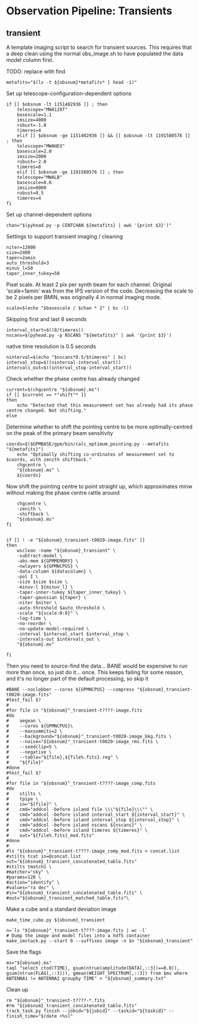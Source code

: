 # Observation Pipeline: Transients
## transient
A template imaging script to search for transient sources. This requires that a deep clean using the normal obs_image.sh to have populated the data model column first.

TODO: replace with find
```
metafits="$(ls -t ${obsnum}*metafits* | head -1)"
```
Set up telescope-configuration-dependent options
```
if [[ $obsnum -lt 1151402936 ]] ; then
    telescope="MWA128T"
    basescale=1.1
    imsize=4000
    robust=-1.0
    timeres=4
    elif [[ $obsnum -ge 1151402936 ]] && [[ $obsnum -lt 1191580576 ]] ; then
    telescope="MWAHEX"
    basescale=2.0
    imsize=2000
    robust=-2.0
    timeres=8
    elif [[ $obsnum -ge 1191580576 ]] ; then
    telescope="MWALB"
    basescale=0.6
    imsize=8000
    robust=0.5
    timeres=4
fi
```
Set up channel-dependent options
```
chan="$(pyhead.py -p CENTCHAN ${metafits} | awk '{print $3}')"
```
Settings to support transient imaging / cleaning
```
niter=12000
size=2400
taper=2amin
auto_threshold=3
minuv_l=50
taper_inner_tukey=50
```
Pixel scale. At least 2 pix per synth beam for each channel. Original 'scale=1amin' was from the IPS version of the code. Decreasing the scale to be 2 pixels per BMIN, was originally 4 in normal imaging mode.
```
scale=$(echo "$basescale / $chan * 2" | bc -l)
```
Skipping first and last 8 seconds
```
interval_start=$((8/timeres))
nscans=$(pyhead.py -p NSCANS "${metafits}" | awk '{print $3}')
```
native time resolution is 0.5 seconds
```
ninterval=$(echo "$nscans*0.5/$timeres" | bc)
interval_stop=$((ninterval-interval_start))
intervals_out=$((interval_stop-interval_start))
```
Check whether the phase centre has already changed
```
current=$(chgcentre "${obsnum}.ms")
if [[ $current == *"shift"* ]]
then
    echo "Detected that this measurement set has already had its phase centre changed. Not shifting."
else
```
Determine whether to shift the pointing centre to be more optimally-centred on the peak of the primary beam sensitivity
```
coords=$($GPMBASE/gpm/bin/calc_optimum_pointing.py --metafits "${metafits}")
    echo "Optimally shifting co-ordinates of measurement set to $coords, with zenith shiftback."
    chgcentre \
    "${obsnum}.ms" \
    ${coords}
```
 Now shift the pointing centre to point straight up, which approximates minw without making the phase centre rattle around
```
    chgcentre \
    -zenith \
    -shiftback \
    "${obsnum}.ms"
fi


if [[ ! -e "${obsnum}_transient-t0020-image.fits" ]]
then
    wsclean -name "${obsnum}_transient" \
    -subtract-model \
    -abs-mem ${GPMMEMORY} \
    -nwlayers ${GPMNCPUS} \
    -data-column ${datacolumn} \
    -pol I \
    -size $size $size \
    -minuv-l ${minuv_l} \
    -taper-inner-tukey ${taper_inner_tukey} \
    -taper-gaussian ${taper} \
    -niter $niter \
    -auto-threshold $auto_threshold \
    -scale "${scale:0:8}" \
    -log-time \
    -no-reorder \
    -no-update-model-required \
    -interval $interval_start $interval_stop \
    -intervals-out $intervals_out \
    "${obsnum}.ms"

fi
```
Then you need to source-find the data... BANE would be expensive to run more than once, so just do it... once. This keeps failing for some reason, and it's no longer part of the default processing, so skip it
```
#BANE --noclobber --cores ${GPMNCPUS} --compress "${obsnum}_transient-t0020-image.fits"
#test_fail $?
#
#for file in "${obsnum}"_transient-t????-image.fits
#do
#    aegean \
#    --cores ${GPMNCPUS}\
#    --maxsummits=2 \
#    --background="${obsnum}"_transient-t0020-image_bkg.fits \
#    --noise="${obsnum}"_transient-t0020-image_rms.fits \
#    --seedclip=5 \
#    --negative \
#    --table="${file},${file%.fits}.reg" \
#    "${file}"
#done
#test_fail $?
#
#for file in "${obsnum}"_transient-t????-image_comp.fits
#do
#    stilts \
#    tpipe \
#    in="${file}" \
#    cmd="addcol -before island file \\\"${file}\\\"" \
#    cmd="addcol -before island interval_start ${interval_start}" \
#    cmd="addcol -before island interval_stop ${interval_stop}" \
#    cmd="addcol -before island nscans ${nscans}" \
#    cmd="addcol -before island timeres ${timeres}" \
#    out="${file%.fits}_mod.fits"
#done
#
#ls "${obsnum}"_transient-t????-image_comp_mod.fits > concat.list
#stilts tcat in=@concat.list out="${obsnum}_transient_concatenated_table.fits"
#stilts tmatch1 \
#matcher="sky" \
#params=120 \
#action="identify" \
#values="ra dec" \
#in="${obsnum}_transient_concatenated_table.fits" \
#out="${obsnum}_transient_matched_table.fits"\
```
Make a cube and a standard deviation image
```
make_time_cube.py ${obsnum}_transient

n=`ls "${obsnum}"_transient-t????-image.fits | wc -l`
# Dump the image and model files into a hdf5 container
make_imstack.py --start 0 --suffixes image -n $n "${obsnum}_transient"
```
Save the flags
```
ms="${obsnum}.ms"
taql "select ctod(TIME), gsum(ntrue(amplitude(DATA[,::3])==0.0)), gsum(ntrue(FLAG[,::3])), gmean(WEIGHT_SPECTRUM[,::3]) from $ms where ANTENNA1 != ANTENNA2 groupby TIME" > "${obsnum}_summary.txt"
```
Clean up
```
rm "${obsnum}"_transient-t????-*.fits
#rm "${obsnum}_transient_concatenated_table.fits"
track_task.py finish --jobid="${jobid}" --taskid="${taskid}" --finish_time="$(date +%s)"
```
